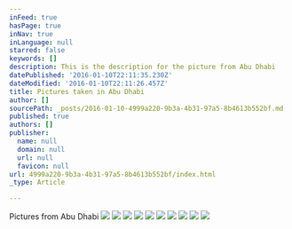 ```yaml
---
inFeed: true
hasPage: true
inNav: true
inLanguage: null
starred: false
keywords: []
description: This is the description for the picture from Abu Dhabi
datePublished: '2016-01-10T22:11:35.230Z'
dateModified: '2016-01-10T22:11:26.457Z'
title: Pictures taken in Abu Dhabi
author: []
sourcePath: _posts/2016-01-10-4999a220-9b3a-4b31-97a5-8b4613b552bf.md
published: true
authors: []
publisher:
  name: null
  domain: null
  url: null
  favicon: null
url: 4999a220-9b3a-4b31-97a5-8b4613b552bf/index.html
_type: Article

---
```

Pictures from Abu Dhabi
![](https://the-grid-user-content.s3-us-west-2.amazonaws.com/e6efc84a-ce6c-4004-8add-cf31379a1e41.jpg)
![](https://the-grid-user-content.s3-us-west-2.amazonaws.com/67342b97-1cca-4709-8b4c-010612e4f216.jpg)
![](https://the-grid-user-content.s3-us-west-2.amazonaws.com/29bfdd74-b242-4e7d-9cb1-c0216b26e9e3.jpg)
![](https://the-grid-user-content.s3-us-west-2.amazonaws.com/c8773622-8d0c-4895-ac83-90ee3812cdbf.jpg)
![](https://the-grid-user-content.s3-us-west-2.amazonaws.com/dd54ac6f-381c-47ab-a2d2-1e72368160df.jpg)
![](https://the-grid-user-content.s3-us-west-2.amazonaws.com/dde6fd56-1af6-4afd-afff-477a17720861.jpg)
![](https://the-grid-user-content.s3-us-west-2.amazonaws.com/1aa0cd80-3d1e-4298-b70d-94d08b5af9a9.jpg)
![](https://the-grid-user-content.s3-us-west-2.amazonaws.com/4f690272-c1e5-425a-b53c-181d86e31f3a.jpg)
![](https://the-grid-user-content.s3-us-west-2.amazonaws.com/0bde55b9-1b8f-4844-9584-1da88e751d6a.jpg)
![](https://the-grid-user-content.s3-us-west-2.amazonaws.com/508c8223-766c-4ea7-acc1-986787884799.jpg)